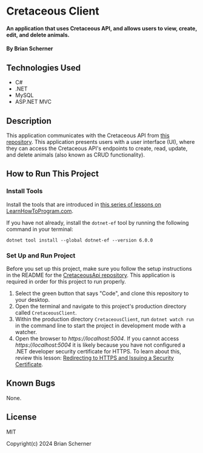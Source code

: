 # Cretaceous Client

#### An application that uses Cretaceous API, and allows users to view, create, edit, and delete animals.

#### By Brian Scherner

## Technologies Used

* C#
* .NET
* MySQL
* ASP.NET MVC

## Description

This application communicates with the Cretaceous API from [this repository](https://github.com/besure94/cretaceous-api-solution). This application presents users with a user interface (UI), where they can access the Cretaceous API's endpoints to create, read, update, and delete animals (also known as CRUD functionality).

## How to Run This Project

### Install Tools

Install the tools that are introduced in [this series of lessons on LearnHowToProgram.com](https://www.learnhowtoprogram.com/c-and-net/getting-started-with-c).

If you have not already, install the `dotnet-ef` tool by running the following command in your terminal:

```
dotnet tool install --global dotnet-ef --version 6.0.0
```

### Set Up and Run Project

Before you set up this project, make sure you follow the setup instructions in the README for the [CretaceousApi repository](https://github.com/besure94/cretaceous-api-solution). This application is required in order for this project to run properly.

1. Select the green button that says "Code", and clone this repository to your desktop.
2. Open the terminal and navigate to this project's production directory called `CretaceousClient`.
3. Within the production directory `CretaceousClient`, run `dotnet watch run` in the command line to start the project in development mode with a watcher.
4. Open the browser to _https://localhost:5004_. If you cannot access _https://localhost:5004_ it is likely because you have not configured a .NET developer security certificate for HTTPS. To learn about this, review this lesson: [Redirecting to HTTPS and Issuing a Security Certificate](https://old.learnhowtoprogram.com/fidgetech-3-c-and-net/3-2-basic-web-applications/3-2-0-17-redirecting-to-https-and-issuing-a-security-certificate).

## Known Bugs

None.

## License

MIT

Copyright(c) 2024 Brian Scherner